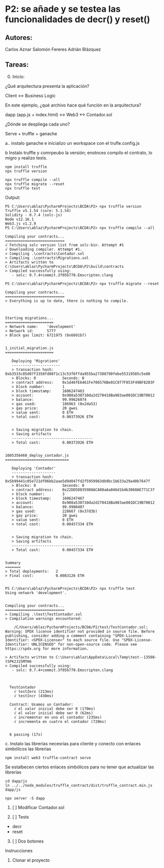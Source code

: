 # P2: se añade y se testea las funcionalidades de decr() y reset()

## Autores:

Carlos Aznar
Salomón Fereres
Adrián Blázquez

## Tareas:

0. Inicio:

¿Qué arquitectura presenta la aplicación?

Client <-> Business Logic

En este ejemplo, ¿qué archivo hace qué función en la arquitectura?

 dapp (app.js + index.html) <-> Web3 <-> Contador.sol

¿Dónde se despliega cada uno?

Serve + truffle + ganache

a.. instalo ganache e inicializo un workspace con el trufle.config.js

b Instalo truffle y comrpeubo la versión; enotnces compilo el contrato, lo migro y realizo tests.
```
npm install truffle 
npx truffle version
```

```
npx truffle compile --all
npx truffle migrate --reset
npx truffle test
```
Output:
```
PS C:\Users\ablaz\PycharmProjects\BCDA\P2> npx truffle version                                                          Truffle v5.1.54 (core: 5.1.54)
Solidity - 0.7.4 (solc-js)
Node v12.16.1
Web3.js v1.2.9
PS C:\Users\ablaz\PycharmProjects\BCDA\P2> npx truffle compile --all

Compiling your contracts...
===========================
√ Fetching solc version list from solc-bin. Attempt #1
√ Downloading compiler. Attempt #1.
> Compiling .\contracts\Contador.sol
> Compiling .\contracts\Migrations.sol
> Artifacts written to C:\Users\ablaz\PycharmProjects\BCDA\P2\build\contracts
> Compiled successfully using:
   - solc: 0.7.4+commit.3f05b770.Emscripten.clang

PS C:\Users\ablaz\PycharmProjects\BCDA\P2> npx truffle migrate --reset

Compiling your contracts...
===========================
> Everything is up to date, there is nothing to compile.



Starting migrations...
======================
> Network name:    'development'
> Network id:      5777
> Block gas limit: 6721975 (0x6691b7)


1_initial_migration.js
======================

   Deploying 'Migrations'
   ----------------------
   > transaction hash:    0xb3533c05d07f3358fd08f1c13c53f6ffda955ba27388790febe55319585c5e88
   > Blocks: 0            Seconds: 0
   > contract address:    0x1d46fE6461Fe706576Be01C077F053F49BF8203F
   > block number:        1
   > block timestamp:     1606247463
   > account:             0x908a530710da2d270418Ba983ae001DC19B70012
   > balance:             99.99626074
   > gas used:            186963 (0x2da53)
   > gas price:           20 gwei
   > value sent:          0 ETH
   > total cost:          0.00373926 ETH


   > Saving migration to chain.
   > Saving artifacts
   -------------------------------------
   > Total cost:          0.00373926 ETH


1605356460_deploy_contador.js
=============================

   Deploying 'Contador'
   --------------------
   > transaction hash:    0x5b99441c05e721df06bb2aae5d9d047fd2f5959963db9bc1b633a29a40b7647f
   > Blocks: 0            Seconds: 0
   > contract address:    0x22DD5D035988ACA88aAa846d1b4b3060AE771C37
   > block number:        3
   > block timestamp:     1606247467
   > account:             0x908a530710da2d270418Ba983ae001DC19B70012
   > balance:             99.9908407
   > gas used:            228667 (0x37d3b)
   > gas price:           20 gwei
   > value sent:          0 ETH
   > total cost:          0.00457334 ETH


   > Saving migration to chain.
   > Saving artifacts
   -------------------------------------
   > Total cost:          0.00457334 ETH


Summary
=======
> Total deployments:   2
> Final cost:          0.0083126 ETH


PS C:\Users\ablaz\PycharmProjects\BCDA\P2> npx truffle test
Using network 'development'.


Compiling your contracts...
===========================
> Compiling .\test\TestContador.sol
> Compilation warnings encountered:

    /C/Users/ablaz/PycharmProjects/BCDA/P2/test/TestContador.sol: Warning: SPDX license identifier not provided in source file. Before publishing, consider adding a comment containing "SPDX-License-Identifier: <SPDX-License>" to each source file. Use "SPDX-License-Identifier: UNLICENSED" for non-open-source code. Please see https://spdx.org for more information.

> Artifacts written to C:\Users\ablaz\AppData\Local\Temp\test--13508-tSPK2J25MTH6
> Compiled successfully using:
   - solc: 0.7.4+commit.3f05b770.Emscripten.clang



  TestContador
    √ testZero (213ms)
    √ testIncr (438ms)

  Contract: Usamos un Contador:
    √ el valor inicial debe ser 0 (170ms)
    √ el valor inicial debe ser 0 (62ms)
    √ incrementar en uno el contador (235ms)
    √ incrementa en cuatro el contador (720ms)


  6 passing (17s)
```

c. Instalo las librerías necesrias para cliente y conecto con enlaces simbólicos las librerías

```
npm install web3 truffle-contract serve

```
Se estalbecen ciertos enlaces simbólicos para no tener que actualizar las librerías

```
cd dapp/js
ln ../../node_modules/truffle_contract/dist/truffle_contract.min.js dapp/js

npx server -S dapp
```

1. [ ] Modificar Contador.sol

2. [ ] Tests

- decr
- reset

3. [ ] Dos botones

Instrucciones

1. Clonar el proyecto
